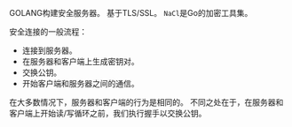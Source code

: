 GOLANG构建安全服务器。
基于TLS/SSL。
`NaCl`是Go的加密工具集。

安全连接的一般流程：
-   连接到服务器。
-   在服务器和客户端上生成密钥对。
-   交换公钥。
-   开始客户端和服务器之间的通信。

在大多数情况下，服务器和客户端的行为是相同的。
不同之处在于，在服务器和客户端上开始读/写循环之前，我们执行握手以交换公钥。





